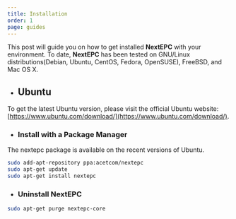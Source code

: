 ```yaml
---
title: Installation
order: 1
page: guides
---
```


This post will guide you on how to get installed **NextEPC** with your environment. To date, **NextEPC** has been tested on GNU/Linux distributions(Debian, Ubuntu, CentOS, Fedora, OpenSUSE), FreeBSD, and Mac OS X.



* ## Ubuntu

To get the latest Ubuntu version, please visit the official Ubuntu website: [https://www.ubuntu.com/download/](https://www.ubuntu.com/download/). 

* ### Install with a Package Manager

The nextepc package is available on the recent versions of Ubuntu.

```bash
sudo add-apt-repository ppa:acetcom/nextepc
sudo apt-get update
sudo apt-get install nextepc
```


* ### Uninstall NextEPC

```bash
sudo apt-get purge nextepc-core
```
